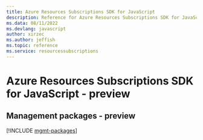 ```yaml
---
title: Azure Resources Subscriptions SDK for JavaScript
description: Reference for Azure Resources Subscriptions SDK for JavaScript
ms.data: 08/11/2022
ms.devlang: javascript
author: xirzec
ms.author: jeffish
ms.topic: reference
ms.service: resourcessubscriptions
---
```

# Azure Resources Subscriptions SDK for JavaScript - preview

## Management packages - preview
[!INCLUDE [mgmt-packages](resources-subscriptions-mgmt-index.md)]
